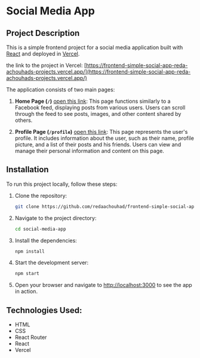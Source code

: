 # Social Media App

## Project Description

This is a simple frontend project for a social media application built with [React](https://react.dev/) and deployed in [Vercel](https://vercel.com/). 

the link to the project in Vercel: [https://frontend-simple-social-app-reda-achouhads-projects.vercel.app/](https://frontend-simple-social-app-reda-achouhads-projects.vercel.app/)

The application consists of two main pages:

1. **Home Page (`/`)** [open this link](https://frontend-simple-social-app-reda-achouhads-projects.vercel.app/): This page functions similarly to a Facebook feed, displaying posts from various users. Users can scroll through the feed to see posts, images, and other content shared by others.

2. **Profile Page (`/profile`)** [open this link](https://frontend-simple-social-app-reda-achouhads-projects.vercel.app/profile): This page represents the user's profile. It includes information about the user, such as their name, profile picture, and a list of their posts and his friends. Users can view and manage their personal information and content on this page.

## Installation

To run this project locally, follow these steps:

1. Clone the repository:
   ```bash
   git clone https://github.com/redaachouhad/frontend-simple-social-app

2. Navigate to the project directory:
   ```bash
   cd social-media-app

3. Install the dependencies:
   ```bash
   npm install
   
4. Start the development server:
   ```bash
   npm start
   
5. Open your browser and navigate to [http://localhost:3000](http://localhost:3000) to see the app in action.

## Technologies Used:
+ HTML
+ CSS
+ React Router
+ React
+ Vercel







